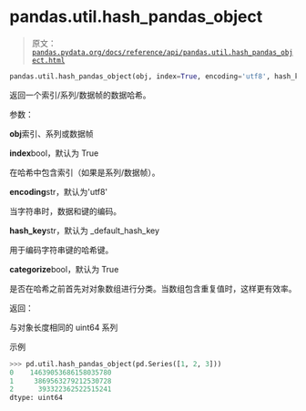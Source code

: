 # pandas.util.hash_pandas_object

> 原文：[`pandas.pydata.org/docs/reference/api/pandas.util.hash_pandas_object.html`](https://pandas.pydata.org/docs/reference/api/pandas.util.hash_pandas_object.html)

```py
pandas.util.hash_pandas_object(obj, index=True, encoding='utf8', hash_key='0123456789123456', categorize=True)
```

返回一个索引/系列/数据帧的数据哈希。

参数：

**obj**索引、系列或数据帧

**index**bool，默认为 True

在哈希中包含索引（如果是系列/数据帧）。

**encoding**str，默认为'utf8'

当字符串时，数据和键的编码。

**hash_key**str，默认为 _default_hash_key

用于编码字符串键的哈希键。

**categorize**bool，默认为 True

是否在哈希之前首先对对象数组进行分类。当数组包含重复值时，这样更有效率。

返回：

与对象长度相同的 uint64 系列

示例

```py
>>> pd.util.hash_pandas_object(pd.Series([1, 2, 3]))
0    14639053686158035780
1     3869563279212530728
2      393322362522515241
dtype: uint64 
```
